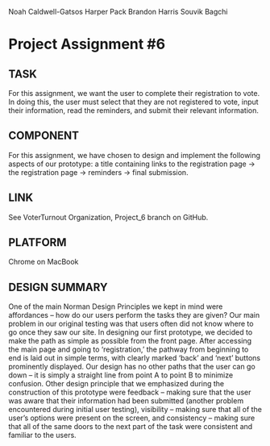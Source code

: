 Noah Caldwell-Gatsos
Harper Pack
Brandon Harris
Souvik Bagchi

# Project Assignment #6

## TASK
For this assignment, we want the user to complete their registration to vote. In doing this, the user must select that they are not registered to vote, input their information, read the reminders, and submit their relevant information. 

## COMPONENT
For this assignment, we have chosen to design and implement the following aspects of our prototype: a title containing links to the registration page -> the registration page -> reminders -> final submission. 

## LINK
See VoterTurnout Organization, Project_6 branch on GitHub. 

## PLATFORM
Chrome on MacBook

## DESIGN SUMMARY
One of the main Norman Design Principles we kept in mind were affordances – how do our users perform the tasks they are given? Our main problem in our original testing was that users often did not know where to go once they saw our site. In designing our first prototype, we decided to make the path as simple as possible from the front page. After accessing the main page and going to ‘registration,’ the pathway from beginning to end is laid out in simple terms, with clearly marked ‘back’ and ‘next’ buttons prominently displayed. Our design has no other paths that the user can go down – it is simply a straight line from point A to point B to minimize confusion. 
Other design principle that we emphasized during the construction of this prototype were feedback – making sure that the user was aware that their information had been submitted (another problem encountered during initial user testing), visibility – making sure that all of the user’s options were present on the screen, and consistency – making sure that all of the same doors to the next part of the task were consistent and familiar to the users. 
